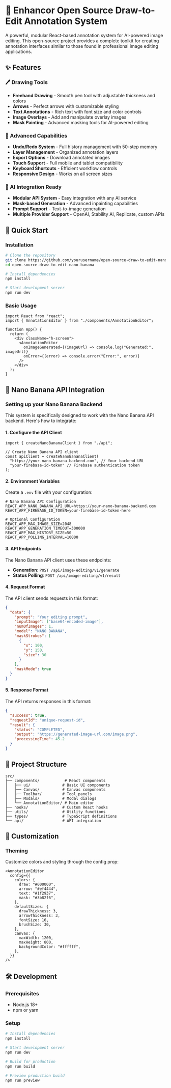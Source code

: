 # 🎨 Enhancor Open Source Draw-to-Edit Annotation System

A powerful, modular React-based annotation system for AI-powered image editing. This open-source project provides a complete toolkit for creating annotation interfaces similar to those found in professional image editing applications.

## ✨ Features

### 🖊️ Drawing Tools

- **Freehand Drawing** - Smooth pen tool with adjustable thickness and colors
- **Arrows** - Perfect arrows with customizable styling
- **Text Annotations** - Rich text with font size and color controls
- **Image Overlays** - Add and manipulate overlay images
- **Mask Painting** - Advanced masking tools for AI-powered editing

### 🎨 Advanced Capabilities

- **Undo/Redo System** - Full history management with 50-step memory
- **Layer Management** - Organized annotation layers
- **Export Options** - Download annotated images
- **Touch Support** - Full mobile and tablet compatibility
- **Keyboard Shortcuts** - Efficient workflow controls
- **Responsive Design** - Works on all screen sizes

### 🤖 AI Integration Ready

- **Modular API System** - Easy integration with any AI service
- **Mask-based Generation** - Advanced inpainting capabilities
- **Prompt Support** - Text-to-image generation
- **Multiple Provider Support** - OpenAI, Stability AI, Replicate, custom APIs

## 🚀 Quick Start

### Installation

```bash
# Clone the repository
git clone https://github.com/yourusername/open-source-draw-to-edit-nano-banana.git
cd open-source-draw-to-edit-nano-banana

# Install dependencies
npm install

# Start development server
npm run dev
```

### Basic Usage

```tsx
import React from "react";
import { AnnotationEditor } from "./components/AnnotationEditor";

function App() {
  return (
    <div className="h-screen">
      <AnnotationEditor
        onImageGenerated={(imageUrl) => console.log("Generated:", imageUrl)}
        onError={(error) => console.error("Error:", error)}
      />
    </div>
  );
}
```

## 🔧 Nano Banana API Integration

### Setting up your Nano Banana Backend

This system is specifically designed to work with the Nano Banana API backend. Here's how to integrate:

#### 1. Configure the API Client

```tsx
import { createNanoBananaClient } from "./api";

// Create Nano Banana API client
const apiClient = createNanoBananaClient(
  "https://your-nano-banana-backend.com", // Your backend URL
  "your-firebase-id-token" // Firebase authentication token
);
```

#### 2. Environment Variables

Create a `.env` file with your configuration:

```env
# Nano Banana API Configuration
REACT_APP_NANO_BANANA_API_URL=https://your-nano-banana-backend.com
REACT_APP_FIREBASE_ID_TOKEN=your-firebase-id-token-here

# Optional Configuration
REACT_APP_MAX_IMAGE_SIZE=2048
REACT_APP_GENERATION_TIMEOUT=300000
REACT_APP_MAX_HISTORY_SIZE=50
REACT_APP_POLLING_INTERVAL=10000
```

#### 3. API Endpoints

The Nano Banana API client uses these endpoints:

- **Generation**: `POST /api/image-editing/v1/generate`
- **Status Polling**: `POST /api/image-editing/v1/result`

#### 4. Request Format

The API client sends requests in this format:

```json
{
  "data": {
    "prompt": "Your editing prompt",
    "inputImage": ["base64-encoded-image"],
    "numOfImages": 1,
    "model": "NANO BANANA",
    "maskStrokes": [
      {
        "x": 100,
        "y": 150,
        "size": 30
      }
    ],
    "maskMode": true
  }
}
```

#### 5. Response Format

The API returns responses in this format:

```json
{
  "success": true,
  "requestId": "unique-request-id",
  "result": {
    "status": "COMPLETED",
    "output": "https://generated-image-url.com/image.png",
    "processingTime": 45.2
  }
}
```

## 📁 Project Structure

```
src/
├── components/           # React components
│   ├── ui/              # Basic UI components
│   ├── Canvas/          # Canvas components
│   ├── Toolbar/         # Tool panels
│   ├── Modals/          # Modal dialogs
│   └── AnnotationEditor/ # Main editor
├── hooks/               # Custom React hooks
├── utils/               # Utility functions
├── types/               # TypeScript definitions
└── api/                 # API integration
```

## 🎨 Customization

### Theming

Customize colors and styling through the config prop:

```tsx
<AnnotationEditor
  config={{
    colors: {
      draw: "#000000",
      arrow: "#ef4444",
      text: "#1f2937",
      mask: "#3b82f6",
    },
    defaultSizes: {
      drawThickness: 3,
      arrowThickness: 3,
      fontSize: 16,
      brushSize: 30,
    },
    canvas: {
      maxWidth: 1200,
      maxHeight: 800,
      backgroundColor: "#ffffff",
    },
  }}
/>
```

## 🛠️ Development

### Prerequisites

- Node.js 18+
- npm or yarn

### Setup

```bash
# Install dependencies
npm install

# Start development server
npm run dev

# Build for production
npm run build

# Preview production build
npm run preview
```
